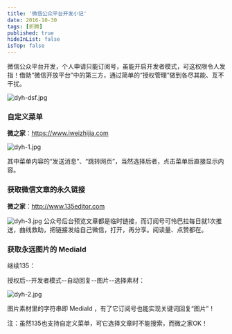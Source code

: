 ```yaml
---
title: '微信公众平台开发小记'
date: 2016-10-30
tags: [折腾]
published: true
hideInList: false
isTop: false
---
```


微信公众平台开发，个人申请只能订阅号，虽能开启开发者模式，可这权限令人发指！借助“微信开放平台”中的第三方，通过简单的“授权管理”做到各尽其能、互不干扰。

![dyh-dsf.jpg](https://lmm.elizen.me/images/2016/10/dyh-dsf.jpg)

<h3>自定义菜单</h3>

<strong>微之家</strong>：<a href="https://www.iweizhijia.com" target="_blank">https://www.iweizhijia.com</a>

![dyh-1.jpg](https://lmm.elizen.me/images/2016/10/dyh-1.jpg)

其中菜单内容的“发送消息”、“跳转网页”，当然选择后者，点击菜单后直接显示内容。

<!--more-->

<h3>获取微信文章的永久链接</h3>

<strong>微之家</strong>：<a href="http://www.135editor.com" target="_blank">http://www.135editor.com</a>

![dyh-3.jpg](https://lmm.elizen.me/images/2016/10/dyh-3.jpg)
公众号后台预览文章都是临时链接，而订阅号可怜巴拉每日就1次推送，曲线救助，把链接发给自己微信，打开，再分享。阅读量、点赞都在。

<h3>获取永远图片的 MediaId</h3>

继续135：

授权后--开发者模式--自动回复--图片--选择素材：

![dyh-2.jpg](https://lmm.elizen.me/images/2016/10/dyh-2.jpg)

图片素材里的字符串即 MediaId ，有了它订阅号也能实现关键词回复“图片”！

注：虽然135也支持自定义菜单，可它选择文章时不能搜索，而微之家OK！